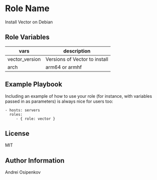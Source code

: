 Role Name
=========

Install Vector on Debian

Role Variables
--------------

| vars | description |
| -------- | ---------- |
| vector_version | Versions of Vector to install |
| arch | arm64 or armhf |



Example Playbook
----------------

Including an example of how to use your role (for instance, with variables passed in as parameters) is always nice for users too:

    - hosts: servers
      roles:
         - { role: vector }

License
-------

MIT

Author Information
------------------

Andrei Osipenkov
